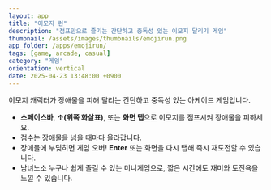```yaml
---
layout: app
title: "이모지 런"
description: "점프만으로 즐기는 간단하고 중독성 있는 이모지 달리기 게임"
thumbnail: /assets/images/thumbnails/emojirun.png
app_folder: /apps/emojirun/
tags: [game, arcade, casual]
category: "게임"
orientation: vertical
date: 2025-04-23 13:48:00 +0900
---
```


이모지 캐릭터가 장애물을 피해 달리는 간단하고 중독성 있는 아케이드 게임입니다.

- **스페이스바**, **↑(위쪽 화살표)**, 또는 **화면 탭**으로 이모지를 점프시켜 장애물을 피하세요.
- 점수는 장애물을 넘을 때마다 올라갑니다.
- 장애물에 부딪히면 게임 오버! **Enter** 또는 화면을 다시 탭해 즉시 재도전할 수 있습니다.
- 남녀노소 누구나 쉽게 즐길 수 있는 미니게임으로, 짧은 시간에도 재미와 도전욕을 느낄 수 있습니다.
